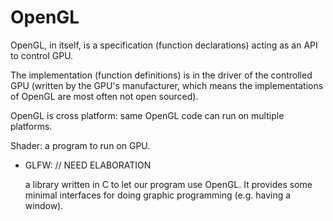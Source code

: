 # OpenGL

OpenGL, in itself, is a specification (function declarations) acting as an API to control GPU.

The implementation (function definitions) is in the driver of the controlled GPU (written by the GPU's manufacturer, which means the implementations of OpenGL are most often not open sourced).

OpenGL is cross platform: same OpenGL code can run on multiple platforms.

Shader: a program to run on GPU.

- GLFW:  // NEED ELABORATION

  a library written in C to let our program use OpenGL. It provides some minimal interfaces for doing graphic programming (e.g. having a window).
